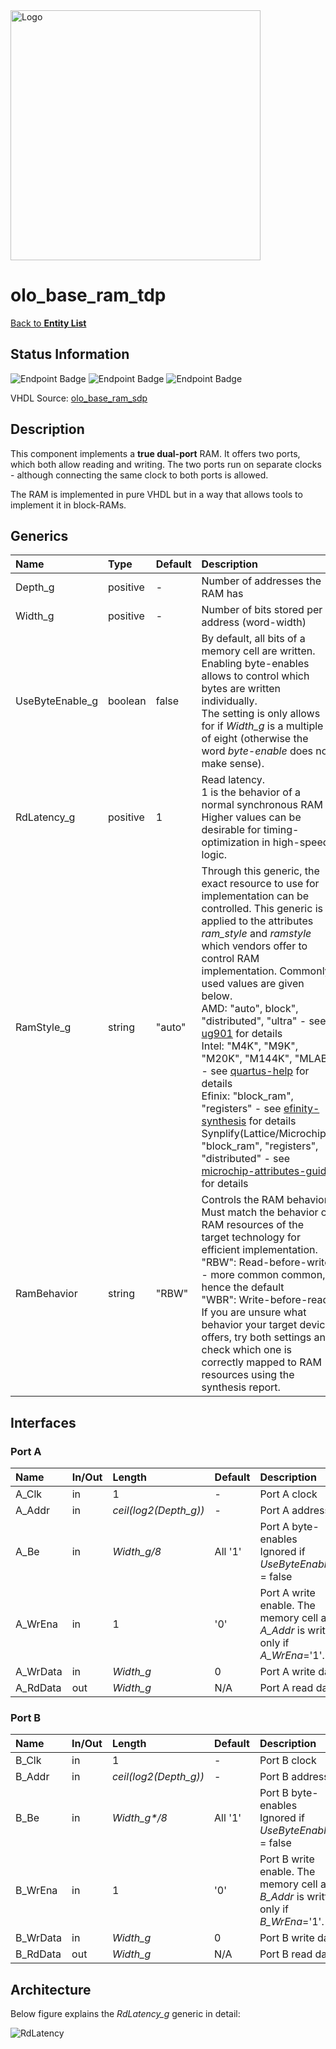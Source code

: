 <img src="../Logo.png" alt="Logo" width="400">

# olo_base_ram_tdp

[Back to **Entity List**](../EntityList.md)

## Status Information

![Endpoint Badge](https://img.shields.io/endpoint?url=https://storage.googleapis.com/open-logic-badges/coverage/olo_base_ram_tdp.json?cacheSeconds=0)
![Endpoint Badge](https://img.shields.io/endpoint?url=https://storage.googleapis.com/open-logic-badges/branches/olo_base_ram_tdp.json?cacheSeconds=0)
![Endpoint Badge](https://img.shields.io/endpoint?url=https://storage.googleapis.com/open-logic-badges/issues/olo_base_ram_tdp.json?cacheSeconds=0)

VHDL Source: [olo_base_ram_sdp](../../src/base/vhdl/olo_base_ram_sdp.vhd)

## Description

This component implements a **true dual-port** RAM. It offers two ports, which both allow reading and writing. The two
ports run on separate clocks - although connecting the same clock to both ports is allowed.

The RAM is implemented in pure VHDL but in a way that allows tools to implement it in block-RAMs.

## Generics

| Name            | Type     | Default | Description                                                  |
| :-------------- | :------- | ------- | :----------------------------------------------------------- |
| Depth_g         | positive | -       | Number of addresses the RAM has                              |
| Width_g         | positive | -       | Number of bits stored per address (word-width)               |
| UseByteEnable_g | boolean  | false   | By default, all bits of a memory cell are written. Enabling byte-enables allows to control which bytes are written individually. <br>The setting is only allows for if _Width_g_ is a multiple of eight (otherwise the word _byte-enable_ does not make sense). |
| RdLatency_g     | positive | 1       | Read latency. <br>1 is the behavior of a normal synchronous RAM<br>Higher values can be desirable for timing-optimization in high-speed logic. |
| RamStyle_g      | string   | "auto"  | Through this generic, the exact resource to use for implementation can be controlled. This generic is applied to the attributes _ram_style_ and _ramstyle_ which vendors offer to control RAM implementation. Commonly used values are given below.<br>AMD: "auto", block", "distributed", "ultra" - see [ug901](https://docs.amd.com/r/en-US/ug901-vivado-synthesis/RAM_STYLE?tocId=EWhb59DDWEWsMr4arnAICw) for details<br>Intel: "M4K", "M9K", "M20K", "M144K", "MLAB" - see [quartus-help](https://www.intel.com/content/www/us/en/programmable/quartushelp/17.0/hdl/vhdl/vhdl_file_dir_ram.htm) for details<br />Efinix: "block_ram", "registers" - see [efinity-synthesis](https://www.efinixinc.com/docs/efinity-synthesis-v3.9.pdf) for details<br />Synplify(Lattice/Microchip): "block_ram", "registers", "distributed" - see [microchip-attributes-guide](https://ww1.microchip.com/downloads/aemdocuments/documents/fpga/ProductDocuments/ReleaseNotes/microsemi_p201903asp1_attribute_reference.pdf) for details |
| RamBehavior     | string   | "RBW"   | Controls the RAM behavior. Must match the behavior of RAM resources of the target technology for efficient implementation.<br>"RBW": Read-before-write - more common common, hence the default <br>"WBR": Write-before-read<br>If you are unsure what behavior your target device offers, try both settings and check which one is correctly mapped to RAM resources using the synthesis report. |

## Interfaces

### Port A

| Name     | In/Out | Length                | Default | Description                                                  |
| :------- | :----- | :-------------------- | ------- | :----------------------------------------------------------- |
| A_Clk    | in     | 1                     | -       | Port A clock                                                 |
| A_Addr   | in     | _ceil(log2(Depth_g))_ | -       | Port A address                                               |
| A_Be     | in     | _Width_g/8_           | All '1' | Port A byte-enables<br>Ignored if _UseByteEnable_g_ = false  |
| A_WrEna  | in     | 1                     | '0'     | Port A write enable. The memory cell at _A_Addr_ is written only if _A_WrEna_='1'. |
| A_WrData | in     | _Width_g_             | 0       | Port A write data                                            |
| A_RdData | out    | _Width_g_             | N/A     | Port A read data                                             |

### Port B

| Name     | In/Out | Length                | Default | Description                                                  |
| :------- | :----- | :-------------------- | ------- | :----------------------------------------------------------- |
| B_Clk    | in     | 1                     | -       | Port B clock                                                 |
| B_Addr   | in     | _ceil(log2(Depth_g))_ | -       | Port B address                                               |
| B_Be     | in     | _Width_g*/8_           | All '1' | Port B byte-enables<br>Ignored if _UseByteEnable_g_ = false  |
| B_WrEna  | in     | 1                     | '0'     | Port B write enable. The memory cell at _B_Addr_ is written only if _B_WrEna_='1'. |
| B_WrData | in     | _Width_g_             | 0       | Port B write data                                            |
| B_RdData | out    | _Width_g_             | N/A     | Port B read data                                             |

## Architecture

Below figure explains the _RdLatency_g_ generic in detail:

![RdLatency](./ram/RdLatency_TDP.png)
